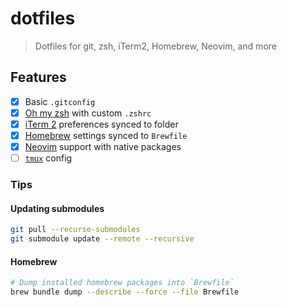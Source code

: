 # dotfiles

> Dotfiles for git, zsh, iTerm2, Homebrew, Neovim, and more

## Features

- [x] Basic `.gitconfig`
- [x] [Oh my zsh](https://ohmyz.sh/) with custom `.zshrc`
- [x] [iTerm 2](https://www.iterm2.com/) preferences synced to folder
- [x] [Homebrew](https://brew.sh/) settings synced to `Brewfile`
- [x] [Neovim](https://neovim.io/) support with native packages
- [ ] [`tmux`](https://github.com/tmux/tmux) config

### Tips

#### Updating submodules

```bash
git pull --recurse-submodules
git submodule update --remote --recursive
```

#### Homebrew

```bash
# Dump installed homebrew packages into `Brewfile`
brew bundle dump --describe --force --file Brewfile
```
